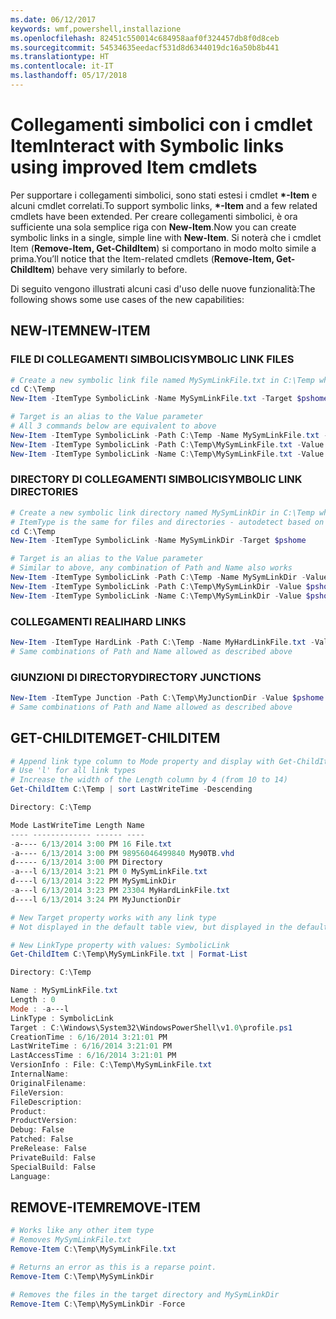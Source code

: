 ```yaml
---
ms.date: 06/12/2017
keywords: wmf,powershell,installazione
ms.openlocfilehash: 82451c550014c684958aaf0f324457db8f0d8ceb
ms.sourcegitcommit: 54534635eedacf531d8d6344019dc16a50b8b441
ms.translationtype: HT
ms.contentlocale: it-IT
ms.lasthandoff: 05/17/2018
---
```

# <a name="interact-with-symbolic-links-using-improved-item-cmdlets"></a><span data-ttu-id="6ee21-102">Collegamenti simbolici con i cmdlet Item</span><span class="sxs-lookup"><span data-stu-id="6ee21-102">Interact with Symbolic links using improved Item cmdlets</span></span>

<span data-ttu-id="6ee21-103">Per supportare i collegamenti simbolici, sono stati estesi i cmdlet **\*-Item** e alcuni cmdlet correlati.</span><span class="sxs-lookup"><span data-stu-id="6ee21-103">To support symbolic links, **\*-Item** and a few related cmdlets have been extended.</span></span> <span data-ttu-id="6ee21-104">Per creare collegamenti simbolici, è ora sufficiente una sola semplice riga con **New-Item**.</span><span class="sxs-lookup"><span data-stu-id="6ee21-104">Now you can create symbolic links in a single, simple line with **New-Item**.</span></span> <span data-ttu-id="6ee21-105">Si noterà che i cmdlet Item (**Remove-Item, Get-ChildItem**) si comportano in modo molto simile a prima.</span><span class="sxs-lookup"><span data-stu-id="6ee21-105">You’ll notice that the Item-related cmdlets (**Remove-Item, Get-ChildItem**) behave very similarly to before.</span></span>

<span data-ttu-id="6ee21-106">Di seguito vengono illustrati alcuni casi d'uso delle nuove funzionalità:</span><span class="sxs-lookup"><span data-stu-id="6ee21-106">The following shows some use cases of the new capabilities:</span></span>

## <a name="new-item"></a><span data-ttu-id="6ee21-107">NEW-ITEM</span><span class="sxs-lookup"><span data-stu-id="6ee21-107">NEW-ITEM</span></span>

### <a name="symbolic-link-files"></a><span data-ttu-id="6ee21-108">FILE DI COLLEGAMENTI SIMBOLICI</span><span class="sxs-lookup"><span data-stu-id="6ee21-108">SYMBOLIC LINK FILES</span></span>

```powershell
# Create a new symbolic link file named MySymLinkFile.txt in C:\Temp which links to $pshome\profile.ps1
cd C:\Temp
New-Item -ItemType SymbolicLink -Name MySymLinkFile.txt -Target $pshome\profile.ps1

# Target is an alias to the Value parameter
# All 3 commands below are equivalent to above
New-Item -ItemType SymbolicLink -Path C:\Temp -Name MySymLinkFile.txt -Value $pshome\profile.ps1
New-Item -ItemType SymbolicLink -Path C:\Temp\MySymLinkFile.txt -Value $pshome\profile.ps1
New-Item -ItemType SymbolicLink -Name C:\Temp\MySymLinkFile.txt -Value $pshome\profile.ps1
```

### <a name="symbolic-link-directories"></a><span data-ttu-id="6ee21-109">DIRECTORY DI COLLEGAMENTI SIMBOLICI</span><span class="sxs-lookup"><span data-stu-id="6ee21-109">SYMBOLIC LINK DIRECTORIES</span></span>

```powershell
# Create a new symbolic link directory named MySymLinkDir in C:\Temp which links to the $pshome folder
# ItemType is the same for files and directories - autodetect based on specified target
cd C:\Temp
New-Item -ItemType SymbolicLink -Name MySymLinkDir -Target $pshome

# Target is an alias to the Value parameter
# Similar to above, any combination of Path and Name also works
New-Item -ItemType SymbolicLink -Path C:\Temp -Name MySymLinkDir -Value $pshome
New-Item -ItemType SymbolicLink -Path C:\Temp\MySymLinkDir -Value $pshome
New-Item -ItemType SymbolicLink -Name C:\Temp\MySymLinkDir -Value $pshome
```

### <a name="hard-links"></a><span data-ttu-id="6ee21-110">COLLEGAMENTI REALI</span><span class="sxs-lookup"><span data-stu-id="6ee21-110">HARD LINKS</span></span>

```powershell
New-Item -ItemType HardLink -Path C:\Temp -Name MyHardLinkFile.txt -Value $pshome\profile.ps1
# Same combinations of Path and Name allowed as described above
```

### <a name="directory-junctions"></a><span data-ttu-id="6ee21-111">GIUNZIONI DI DIRECTORY</span><span class="sxs-lookup"><span data-stu-id="6ee21-111">DIRECTORY JUNCTIONS</span></span>

```powershell
New-Item -ItemType Junction -Path C:\Temp\MyJunctionDir -Value $pshome
# Same combinations of Path and Name allowed as described above
```

## <a name="get-childitem"></a><span data-ttu-id="6ee21-112">GET-CHILDITEM</span><span class="sxs-lookup"><span data-stu-id="6ee21-112">GET-CHILDITEM</span></span>

```powershell
# Append link type column to Mode property and display with Get-ChildItem
# Use 'l' for all link types
# Increase the width of the Length column by 4 (from 10 to 14)
Get-ChildItem C:\Temp | sort LastWriteTime -Descending

Directory: C:\Temp

Mode LastWriteTime Length Name
---- ------------- ------ ----
-a---- 6/13/2014 3:00 PM 16 File.txt
-a---- 6/13/2014 3:00 PM 98956046499840 My90TB.vhd
d----- 6/13/2014 3:00 PM Directory
-a---l 6/13/2014 3:21 PM 0 MySymLinkFile.txt
d----l 6/13/2014 3:22 PM MySymLinkDir
-a---l 6/13/2014 3:23 PM 23304 MyHardLinkFile.txt
d----l 6/13/2014 3:24 PM MyJunctionDir

# New Target property works with any link type
# Not displayed in the default table view, but displayed in the default list view

# New LinkType property with values: SymbolicLink
Get-ChildItem C:\Temp\MySymLinkFile.txt | Format-List

Directory: C:\Temp

Name : MySymLinkFile.txt
Length : 0
Mode : -a---l
LinkType : SymbolicLink
Target : C:\Windows\System32\WindowsPowerShell\v1.0\profile.ps1
CreationTime : 6/16/2014 3:21:01 PM
LastWriteTime : 6/16/2014 3:21:01 PM
LastAccessTime : 6/16/2014 3:21:01 PM
VersionInfo : File: C:\Temp\MySymLinkFile.txt
InternalName:
OriginalFilename:
FileVersion:
FileDescription:
Product:
ProductVersion:
Debug: False
Patched: False
PreRelease: False
PrivateBuild: False
SpecialBuild: False
Language:
```

## <a name="remove-item"></a><span data-ttu-id="6ee21-113">REMOVE-ITEM</span><span class="sxs-lookup"><span data-stu-id="6ee21-113">REMOVE-ITEM</span></span>

```powershell
# Works like any other item type
# Removes MySymLinkFile.txt
Remove-Item C:\Temp\MySymLinkFile.txt

# Returns an error as this is a reparse point.
Remove-Item C:\Temp\MySymLinkDir

# Removes the files in the target directory and MySymLinkDir
Remove-Item C:\Temp\MySymLinkDir -Force
```
